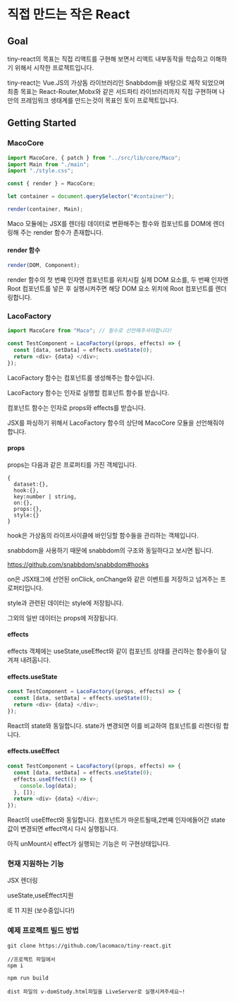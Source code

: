 # 직접 만드는 작은 React

## Goal

tiny-react의 목표는 직접 리액트를 구현해 보면서 리액트 내부동작을 학습하고 이해하기 위해서 시작한 프로젝트입니다.

tiny-react는 Vue.JS의 가상돔 라이브러리인 Snabbdom을 바탕으로 제작 되었으며 최종 목표는 React-Router,Mobx와 같은 서드파티 라이브러리까지 직접 구현하며 나만의 프레임워크 생태계를 만드는것이 목표인 토이 프로젝트입니다.

## Getting Started

### MacoCore

```js
import MacoCore, { patch } from "../src/lib/core/Maco";
import Main from "./main";
import "./style.css";

const { render } = MacoCore;

let container = document.querySelector("#container");

render(container, Main);
```

Maco 모듈에는 JSX를 렌더링 데이터로 변환해주는 함수와 컴포넌트를 DOM에 렌더링해 주는 render 함수가 존재합니다.

#### render 함수

```js
render(DOM, Component);
```

render 함수의 첫 번째 인자엔 컴포넌트를 위치시킬 실제 DOM 요소를, 두 번째 인자엔 Root 컴포넌트를 넣은 후 실행시켜주면 해당 DOM 요소 위치에 Root 컴포넌트를 렌더링합니다.

### LacoFactory

```js
import MacoCore from "Maco"; // 필수로 선언해주셔야합니다!

const TestComponent = LacoFactory((props, effects) => {
  const [data, setData] = effects.useState(0);
  return <div> {data} </div>;
});
```

LacoFactory 함수는 컴포넌트를 생성해주는 함수입니다.

LacoFactory 함수는 인자로 실행할 컴포넌트 함수를 받습니다.

컴포넌트 함수는 인자로 props와 effects를 받습니다.

JSX를 파싱하기 위해서 LacoFactory 함수의 상단에 MacoCore 모듈을 선언해줘야합니다.

#### props

props는 다음과 같은 프로퍼티를 가진 객체입니다.

```
{
  dataset:{},
  hook:{},
  key:number | string,
  on:{},
  props:{},
  style:{}
}
```

hook은 가상돔의 라이프사이클에 바인딩할 함수들을 관리하는 객체입니다.

snabbdom을 사용하기 때문에 snabbdom의 구조와 동일하다고 보시면 됩니다.

https://github.com/snabbdom/snabbdom#hooks

on은 JSX태그에 선언된 onClick, onChange와 같은 이벤트를 저장하고 넘겨주는 프로퍼티입니다.

style과 관련된 데이터는 style에 저장됩니다.

그외의 일반 데이터는 props에 저장됩니다.

#### effects

effects 객체에는 useState,useEffect와 같이 컴포넌트 상태를 관리하는 함수들이 담겨져 내려옵니다.

#### effects.useState

```js
const TestComponent = LacoFactory((props, effects) => {
  const [data, setData] = effects.useState(0);
  return <div> {data} </div>;
});
```

React의 state와 동일합니다. state가 변경되면 이를 비교하여 컴포넌트를 리렌더링 합니다.

#### effects.useEffect

```js
const TestComponent = LacoFactory((props, effects) => {
  const [data, setData] = effects.useState(0);
  effects.useEffect(() => {
    console.log(data);
  }, []);
  return <div> {data} </div>;
});
```

React의 useEffect와 동일합니다. 컴포넌트가 마운트될때,2번째 인자에들어간 state값이 변경되면 effect역시 다시 실행됩니다.

아직 unMount시 effect가 실행되는 기능은 미 구현상태입니다.

### 현재 지원하는 기능

JSX 렌더링

useState,useEffect지원

IE 11 지원 (보수중입니다!)

### 예제 프로젝트 빌드 방법

```
git clone https://github.com/lacomaco/tiny-react.git

//프로젝트 파일에서
npm i

npm run build

dist 파일의 v-domStudy.html파일을 LiveServer로 실행시켜주세요~!
```
